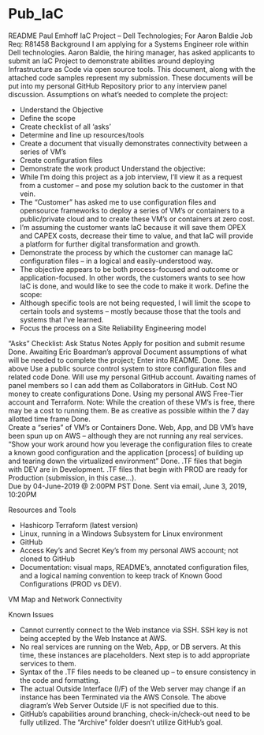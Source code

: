 # Pub_IaC
README
Paul Emhoff
IaC Project – Dell Technologies; For Aaron Baldie
Job Req: R81458
Background
I am applying for a Systems Engineer role within Dell technologies.  Aaron Baldie, the hiring manager, has asked applicants to submit an IaC Project to demonstrate abilities around deploying Infrastructure as Code via open source tools.  This document, along with the attached code samples represent my submission.  These documents will be put into my personal GitHub Repository prior to any interview panel discussion.
Assumptions on what’s needed to complete the project:
-	Understand the Objective
-	Define the scope
-	Create checklist of all ‘asks’
-	Determine and line up resources/tools
-	Create a document that visually demonstrates connectivity between a series of VM’s
-	Create configuration files
-	Demonstrate the work product
Understand the objective:
-	While I’m doing this project as a job interview, I’ll view it as a request from a customer – and pose my solution back to the customer in that vein. 
-	The “Customer” has asked me to use configuration files and opensource frameworks to deploy a series of VM’s or containers to a public/private cloud and to create these VM’s or containers at zero cost.
-	I’m assuming the customer wants IaC because it will save them OPEX and CAPEX costs, decrease their time to value, and that IaC will provide a platform for further digital transformation and growth.
-	Demonstrate the process by which the customer can manage IaC configuration files – in a logical and easily-understood way.
-	The objective appears to be both process-focused and outcome or application-focused.  In other words, the customers wants to see how IaC is done, and would like to see the code to make it work.
Define the scope:
-	Although specific tools are not being requested, I will limit the scope to certain tools and systems – mostly because those that the tools and systems that I’ve learned.
-	Focus the process on a Site Reliability Engineering model

“Asks” Checklist:
Ask	Status	Notes
Apply for position and submit resume	Done.	Awaiting Eric Boardman’s approval
Document assumptions of what will be needed to complete the project; Enter into README.	Done.	See above
Use a public source control system to store configuration files and related code	Done. 	Will use my personal GitHub account.  Awaiting names of panel members so I can add them as Collaborators in GitHub. 
Cost NO money to create configurations	Done.	Using my personal AWS Free-Tier account and Terraform.  Note: While the creation of these VM’s is free, there may be a cost to running them. 
Be as creative as possible within the 7 day allotted time frame	Done.	
Create a “series” of VM’s or Containers	Done.	Web, App, and DB VM’s have been spun up on AWS – although they are not running any real services.
“Show your work around how you leverage the configuration files to create a known good configuration and the application [process] of building up and tearing down the virtualized environment”	Done.	.TF files that begin with DEV are in Development.  .TF files that begin with PROD are ready for Production (submission, in this case…).  
Due by 04-June-2019 @ 2:00PM PST	Done.	Sent via email, June 3, 2019, 10:20PM

Resources and Tools
-	Hashicorp Terraform (latest version)
-	Linux, running in a Windows Subsystem for Linux environment
-	GitHub
-	Access Key’s and Secret Key’s from my personal AWS account; not cloned to GitHub
-	Documentation: visual maps, README’s, annotated configuration files, and a logical naming convention to keep track of Known Good Configurations (PROD vs DEV).

VM Map and Network Connectivity
<See below diagram>

 

Known Issues
-	Cannot currently connect to the Web instance via SSH.  SSH key is not being accepted by the Web Instance at AWS.
-	No real services are running on the Web, App, or DB servers.  At this time, these instances are placeholders.  Next step is to add appropriate services to them.
-	Syntax of the .TF files needs to be cleaned up – to ensure consistency in the code and formatting.
-	The actual Outside Interface (I/F) of the Web server may change if an instance has been Terminated via the AWS Console.  The above diagram’s Web Server Outside I/F is not specified due to this.
-	GitHub’s capabilities around branching, check-in/check-out need to be fully utilized.  The “Archive” folder doesn’t utilize GitHub’s goal.

